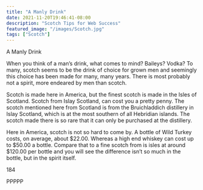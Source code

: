 ```yaml
---
title: "A Manly Drink"
date: 2021-11-20T19:46:41-08:00
description: "Scotch Tips for Web Success"
featured_image: "/images/Scotch.jpg"
tags: ["Scotch"]
---
```


A Manly Drink

When you think of a man’s drink, what comes to mind? Baileys? Vodka?  To many, scotch seems to be the drink of choice for grown men and seemingly this choice has been made for many, many years. There is most probably not a spirit, more endeared by men than scotch.

Scotch is made here in America, but the finest scotch is made in the Isles of Scotland.  Scotch from Islay Scotland, can cost you a pretty penny.  The scotch mentioned here from Scotland is from the Bruichladdich distillery in Islay Scotland, which is at the most southern of all Hebridian islands. The scotch made there is so rare that it can only be purchased at the distillery.  

Here in America, scotch is not so hard to come by.  A bottle of Wild Turkey costs, on average, about $22.00.  Whereas a high end whiskey can cost up to $50.00 a bottle.  Compare that to a fine scotch from is isles at around $120.00 per bottle and you will see the difference isn’t so much in the bottle, but in the spirit itself.  

184

PPPPP

